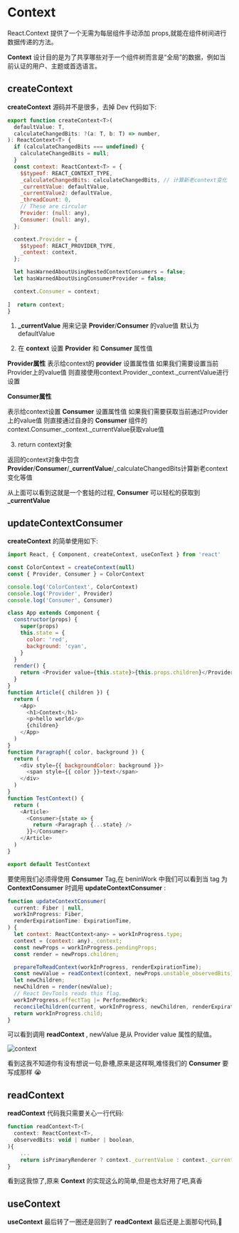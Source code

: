 # Context

React.Context 提供了一个无需为每层组件手动添加 props,就能在组件树间进行数据传递的方法。

**Context** 设计目的是为了共享哪些对于一个组件树而言是“全局”的数据，例如当前认证的用户、主题或首选语言。

## createContext

**createContext** 源码并不是很多，去掉 Dev 代码如下:
```js
export function createContext<T>(
  defaultValue: T,
  calculateChangedBits: ?(a: T, b: T) => number,
): ReactContext<T> {
  if (calculateChangedBits === undefined) {
    calculateChangedBits = null;
  } 
  const context: ReactContext<T> = {
    $$typeof: REACT_CONTEXT_TYPE,
    _calculateChangedBits: calculateChangedBits, // 计算新老context变化
    _currentValue: defaultValue,
    _currentValue2: defaultValue,
    _threadCount: 0,
    // These are circular
    Provider: (null: any),
    Consumer: (null: any),
  };

  context.Provider = {
    $$typeof: REACT_PROVIDER_TYPE,
    _context: context,
  };

  let hasWarnedAboutUsingNestedContextConsumers = false;
  let hasWarnedAboutUsingConsumerProvider = false;

  context.Consumer = context;
  
]  return context;
}
```

1. **_currentValue** 用来记录 **Provider**/**Consumer** 的value值 默认为defaultValue

2. 在 **context** 设置 **Provider** 和 **Consumer** 属性值

**Provider属性**
表示给context的 **provider** 设置属性值 如果我们需要设置当前Provider上的value值 则直接使用context.Provider._context._currentValue进行设置 

**Consumer属性**

表示给context设置 **Consumer** 设置属性值 如果我们需要获取当前通过Provider上的value值 则直接通过自身的 **Consumer** 组件的context.Consumer._context._currentValue获取value值


3. return context对象

返回的context对象中包含 **Provider**/**Consumer**/**_currentValue**/_calculateChangedBits计算新老context变化等值 


从上面可以看到这就是一个套娃的过程, **Consumer** 可以轻松的获取到 **_currentValue**

## updateContextConsumer

**createContext** 的简单使用如下:
```js
import React, { Component, createContext, useConText } from 'react'

const ColorContext = createContext(null)
const { Provider, Consumer } = ColorContext

console.log('ColorContext', ColorContext)
console.log('Provider', Provider)
console.log('Consumer', Consumer)

class App extends Component {
  constructor(props) {
    super(props)
    this.state = {
      color: 'red',
      background: 'cyan',
    }
  }
  render() {
    return <Provider value={this.state}>{this.props.children}</Provider>
  }
}
function Article({ children }) {
  return (
    <App>
      <h1>Context</h1>
      <p>hello world</p>
      {children}
    </App>
  )
}
function Paragraph({ color, background }) {
  return (
    <div style={{ backgroundColor: background }}>
      <span style={{ color }}>text</span>
    </div>
  )
}
function TestContext() {
  return (
    <Article>
      <Consumer>{state => {
        return <Paragraph {...state} />
      }}</Consumer>
    </Article>
  )
}

export default TestContext

```

要使用我们必须得使用 **Consumer** Tag,在 beninWork 中我们可以看到当 tag 为 **ContextConsumer** 时调用 **updateContextConsumer** :
```js
function updateContextConsumer(
  current: Fiber | null,
  workInProgress: Fiber,
  renderExpirationTime: ExpirationTime,
) {
  let context: ReactContext<any> = workInProgress.type;
  context = (context: any)._context;
  const newProps = workInProgress.pendingProps;
  const render = newProps.children;

  prepareToReadContext(workInProgress, renderExpirationTime);
  const newValue = readContext(context, newProps.unstable_observedBits);
  let newChildren;
  newChildren = render(newValue);
  // React DevTools reads this flag.
  workInProgress.effectTag |= PerformedWork;
  reconcileChildren(current, workInProgress, newChildren, renderExpirationTime);
  return workInProgress.child;
}
```

可以看到调用 **readContext** , newValue 是从 Provider value 属性的赋值。

![context](/react/context.jpg)

看到这我不知道你有没有想说一句,卧槽,原来是这样啊,难怪我们的 **Consumer** 要写成那样 😭


## readContext

**readContext** 代码我只需要关心一行代码:

```js
function readContext<T>(
  context: ReactContext<T>,
  observedBits: void | number | boolean,
){
    ...
    return isPrimaryRenderer ? context._currentValue : context._currentValue2;
}
```
看到这我惊了,原来 **Context** 的实现这么的简单,但是也太好用了吧,真香

## useContext

**useContext** 最后转了一圈还是回到了 **readContext** 最后还是上面那句代码,😤
